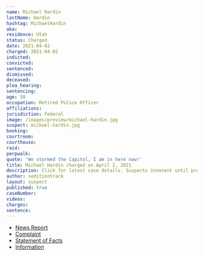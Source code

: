 ```yaml
---
name: Michael Hardin
lastName: Hardin
hashtag: MichaelHardin
aka:
residence: Utah
status: Charged
date: 2021-04-02
charged: 2021-04-02
indicted:
convicted:
sentenced:
dismissed:
deceased:
plea_hearing:
sentencing:
age: 50
occupation: Retired Police Officer
affiliations:
jurisdiction: Federal
image: /images/preview/michael-hardin.jpg
suspect: michael-hardin.jpg
booking:
courtroom:
courthouse:
raid:
perpwalk:
quote: 'We stormed the Capitol, I am in here now!'
title: Michael Hardin charged on April 2, 2021
description: Click for latest case details. Suspects innocent until proven guilty.
author: seditiontrack
layout: suspect
published: true
caseNumber:
videos:
charges:
sentence:
---
```

- [News Report](https://www.washingtonpost.com/nation/2021/04/03/former-utah-police-capitol-riot/)
- [Complaint](https://www.justice.gov/usao-dc/case-multi-defendant/file/1382931/download)
- [Statement of Facts](https://www.justice.gov/usao-dc/case-multi-defendant/file/1382936/download)
- [Information](https://www.justice.gov/usao-dc/case-multi-defendant/file/1410226/download)
